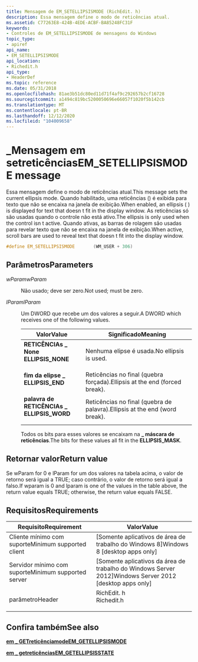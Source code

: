 ```yaml
---
title: Mensagem de EM_SETELLIPSISMODE (RichEdit. h)
description: Essa mensagem define o modo de reticências atual.
ms.assetid: C77263E8-424B-4EDE-ACBF-BA85248FC31F
keywords:
- Controles de EM_SETELLIPSISMODE de mensagens do Windows
topic_type:
- apiref
api_name:
- EM_SETELLIPSISMODE
api_location:
- Richedit.h
api_type:
- HeaderDef
ms.topic: reference
ms.date: 05/31/2018
ms.openlocfilehash: 81ae3b51dc80ed11d71f4af9c292657b2cf16728
ms.sourcegitcommit: a1494c819bc5200050696e66057f1020f5b142cb
ms.translationtype: MT
ms.contentlocale: pt-BR
ms.lasthandoff: 12/12/2020
ms.locfileid: "104009658"
---
```

# <a name="em_setellipsismode-message"></a><span data-ttu-id="8bf20-104">\_Mensagem em setreticências</span><span class="sxs-lookup"><span data-stu-id="8bf20-104">EM\_SETELLIPSISMODE message</span></span>

<span data-ttu-id="8bf20-105">Essa mensagem define o modo de reticências atual.</span><span class="sxs-lookup"><span data-stu-id="8bf20-105">This message sets the current ellipsis mode.</span></span> <span data-ttu-id="8bf20-106">Quando habilitado, uma reticências () é exibida para texto que não se encaixa na janela de exibição.</span><span class="sxs-lookup"><span data-stu-id="8bf20-106">When enabled, an ellipsis ( ) is displayed for text that doesn t fit in the display window.</span></span> <span data-ttu-id="8bf20-107">As reticências só são usadas quando o controle não está ativo.</span><span class="sxs-lookup"><span data-stu-id="8bf20-107">The ellipsis is only used when the control isn t active.</span></span> <span data-ttu-id="8bf20-108">Quando ativas, as barras de rolagem são usadas para revelar texto que não se encaixa na janela de exibição.</span><span class="sxs-lookup"><span data-stu-id="8bf20-108">When active, scroll bars are used to reveal text that doesn t fit into the display window.</span></span>


```C++
#define EM_SETELLIPSISMODE       (WM_USER + 306)
```



## <a name="parameters"></a><span data-ttu-id="8bf20-109">Parâmetros</span><span class="sxs-lookup"><span data-stu-id="8bf20-109">Parameters</span></span>

<dl> <dt>

<span data-ttu-id="8bf20-110">*wParam*</span><span class="sxs-lookup"><span data-stu-id="8bf20-110">*wParam*</span></span> 
</dt> <dd>

<span data-ttu-id="8bf20-111">Não usado; deve ser zero.</span><span class="sxs-lookup"><span data-stu-id="8bf20-111">Not used; must be zero.</span></span>

</dd> <dt>

<span data-ttu-id="8bf20-112">*lParam*</span><span class="sxs-lookup"><span data-stu-id="8bf20-112">*lParam*</span></span> 
</dt> <dd>

<span data-ttu-id="8bf20-113">Um DWORD que recebe um dos valores a seguir.</span><span class="sxs-lookup"><span data-stu-id="8bf20-113">A DWORD which receives one of the following values.</span></span>



| <span data-ttu-id="8bf20-114">Valor</span><span class="sxs-lookup"><span data-stu-id="8bf20-114">Value</span></span>                                                                                                                                                         | <span data-ttu-id="8bf20-115">Significado</span><span class="sxs-lookup"><span data-stu-id="8bf20-115">Meaning</span></span>                                        |
|---------------------------------------------------------------------------------------------------------------------------------------------------------------|------------------------------------------------|
| <span id="ELLIPSIS_NONE"></span><span id="ellipsis_none"></span><dl> <span data-ttu-id="8bf20-116"><dt>**RETICÊNCIAs \_ None**</dt></span><span class="sxs-lookup"><span data-stu-id="8bf20-116"><dt>**ELLIPSIS\_NONE**</dt></span></span> </dl> | <span data-ttu-id="8bf20-117">Nenhuma elipse é usada.</span><span class="sxs-lookup"><span data-stu-id="8bf20-117">No ellipsis is used.</span></span><br/>                |
| <span id="ELLIPSIS_END"></span><span id="ellipsis_end"></span><dl> <span data-ttu-id="8bf20-118"><dt>**fim da elipse \_**</dt></span><span class="sxs-lookup"><span data-stu-id="8bf20-118"><dt>**ELLIPSIS\_END**</dt></span></span> </dl>    | <span data-ttu-id="8bf20-119">Reticências no final (quebra forçada).</span><span class="sxs-lookup"><span data-stu-id="8bf20-119">Ellipsis at the end (forced break).</span></span><br/> |
| <span id="ELLIPSIS_WORD"></span><span id="ellipsis_word"></span><dl> <span data-ttu-id="8bf20-120"><dt>**palavra de RETICÊNCIAs \_**</dt></span><span class="sxs-lookup"><span data-stu-id="8bf20-120"><dt>**ELLIPSIS\_WORD**</dt></span></span> </dl> | <span data-ttu-id="8bf20-121">Reticências no final (quebra de palavra).</span><span class="sxs-lookup"><span data-stu-id="8bf20-121">Ellipsis at the end (word break).</span></span><br/>   |



 

<span data-ttu-id="8bf20-122">Todos os bits para esses valores se encaixam na **\_ máscara de reticências**.</span><span class="sxs-lookup"><span data-stu-id="8bf20-122">The bits for these values all fit in the **ELLIPSIS\_MASK**.</span></span>

</dd> </dl>

## <a name="return-value"></a><span data-ttu-id="8bf20-123">Retornar valor</span><span class="sxs-lookup"><span data-stu-id="8bf20-123">Return value</span></span>

<span data-ttu-id="8bf20-124">Se wParam for 0 e lParam for um dos valores na tabela acima, o valor de retorno será igual a TRUE; caso contrário, o valor de retorno será igual a falso.</span><span class="sxs-lookup"><span data-stu-id="8bf20-124">If wparam is 0 and lparam is one of the values in the table above, the return value equals TRUE; otherwise, the return value equals FALSE.</span></span>

## <a name="requirements"></a><span data-ttu-id="8bf20-125">Requisitos</span><span class="sxs-lookup"><span data-stu-id="8bf20-125">Requirements</span></span>



| <span data-ttu-id="8bf20-126">Requisito</span><span class="sxs-lookup"><span data-stu-id="8bf20-126">Requirement</span></span> | <span data-ttu-id="8bf20-127">Valor</span><span class="sxs-lookup"><span data-stu-id="8bf20-127">Value</span></span> |
|-------------------------------------|---------------------------------------------------------------------------------------|
| <span data-ttu-id="8bf20-128">Cliente mínimo com suporte</span><span class="sxs-lookup"><span data-stu-id="8bf20-128">Minimum supported client</span></span><br/> | <span data-ttu-id="8bf20-129">\[Somente aplicativos de área de trabalho do Windows 8\]</span><span class="sxs-lookup"><span data-stu-id="8bf20-129">Windows 8 \[desktop apps only\]</span></span><br/>                                            |
| <span data-ttu-id="8bf20-130">Servidor mínimo com suporte</span><span class="sxs-lookup"><span data-stu-id="8bf20-130">Minimum supported server</span></span><br/> | <span data-ttu-id="8bf20-131">\[Somente aplicativos da área de trabalho do Windows Server 2012\]</span><span class="sxs-lookup"><span data-stu-id="8bf20-131">Windows Server 2012 \[desktop apps only\]</span></span><br/>                                  |
| <span data-ttu-id="8bf20-132">parâmetro</span><span class="sxs-lookup"><span data-stu-id="8bf20-132">Header</span></span><br/>                   | <dl> <span data-ttu-id="8bf20-133"><dt>RichEdit. h</dt></span><span class="sxs-lookup"><span data-stu-id="8bf20-133"><dt>Richedit.h</dt></span></span> </dl> |



## <a name="see-also"></a><span data-ttu-id="8bf20-134">Confira também</span><span class="sxs-lookup"><span data-stu-id="8bf20-134">See also</span></span>

<dl> <dt>

[<span data-ttu-id="8bf20-135">**em \_ GETreticênciamode**</span><span class="sxs-lookup"><span data-stu-id="8bf20-135">**EM\_GETELLIPSISMODE**</span></span>](em-getellipsismode.md)
</dt> <dt>

[<span data-ttu-id="8bf20-136">**em \_ getreticências**</span><span class="sxs-lookup"><span data-stu-id="8bf20-136">**EM\_GETELLIPSISSTATE**</span></span>](em-getellipsisstate.md)
</dt> </dl>

 

 





